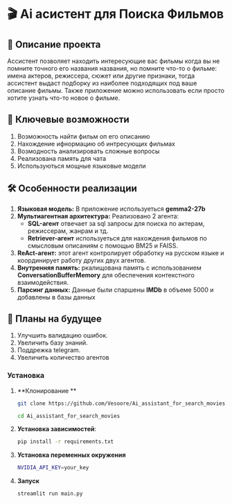 # 🎬 Ai асистент для Поиска Фильмов
## 📜 Описание проекта

Ассистент позволяет находить интересующие вас фильмы когда вы не помните точного его названия названия, но помните что-то о фильме: имена актеров, режиссера, сюжет или другие признаки, тогда ассистент выдаст подборку из наиболее подходящих под ваше описание фильмы. Также приложение можно использовать если просто хотите узнать что-то новое о фильме.

  
## 🚀 Ключевые возможности

1. Возможность найти фильм оп его описанию
2. Нахождение ифнормацию об интресующих фильмах
3. Возмодность анализировать сложные вопросы
4. Реализована память для чата
5. Используються мощные языковые модели
## 🛠 Особенности реализации

1. **Языковая модель:** В приложение используеться **gemma2-27b**
2. **Мультиагентная архитектура:** Реализовано 2 агента:
   - **SQL-агент** отвечает за sql запросы для поиска по актерам, режиссерам, жанрам и тд.
   - **Retriever-агент** используеться для нахождения фильмов по смысловым описаниям с помощью BM25 и FAISS.
3. **ReAct-агент:** этот агент контролирует обработку на русском языке и координирует работу других двух агентов.
4. **Внутренняя память:** ркалищована память с использованием **ConversationBufferMemory** для обеспечения контекстного взаимодействия.
5. **Парсинг данных:** Данные были спаршены **IMDb** в объеме 5000 и добавлены в базы данных
   

## 🔮 Планы на будущее

1. Улучшить валидацию ошибок.
2. Увеличить базу знаний.
3. Поддрежка telegram.
4. Увеличить количество агентов

### Установка

1. **Клонирование **
   ```bash
   git clone https://github.com/Vesoore/Ai_assistant_for_search_movies.git
   
   cd Ai_assistant_for_search_movies
   ```
2. **Установка зависимостей**:
   ```bash
   pip install -r requirements.txt
   ```
4. **Установка переменных окружения** 
   ```bash
   NVIDIA_API_KEY=your_key
   ```
5. **Запуск**
    ```bash
   streamlit run main.py
   ```

